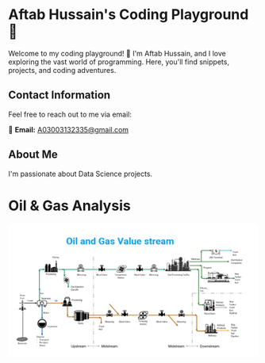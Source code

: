 # Aftab Hussain's Coding Playground 🚀

Welcome to my coding playground! 👋 I'm Aftab Hussain, and I love exploring the vast world of programming. Here, you'll find snippets, projects, and coding adventures.

## Contact Information

Feel free to reach out to me via email:

📧 **Email:** A03003132335@gmail.com

## About Me

I'm passionate about Data Science projects.

# Oil & Gas Analysis

![gas](https://github.com/ArslanKAS/Oil---Gas/blob/master/Oil_stream.png)
